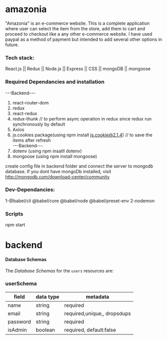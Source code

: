 # amazonia
"Amazonia" is an e-commerce website. This is a complete application where user can select the item from the store, add them to cart and proceed to checkout like a any other e-commerce website. I have used paypal as a method of payment but intended to add several other options in future.

### Tech stack:
React.js || Redux || Node.js || Express || CSS || mongoDB || mongoose


### Required Dependancies and installation
---Backend---<br />
1. react-router-dom <br />
2. redux <br />
3. react-redux <br />
4. redux-thunk  // to perform async operation in redux since redux run synchronously by default
5. Axios <br />
6. js.cookies package(using npm install js.cookie@2.1.4) // to save the items after refresh <br />
---Backend---<br />
7. dotenv (using npm insatll dotenv)
8. mongoose (using npm install mongoose)


create config file in backend folder and connect the server to mongodb database. 
If you dont have mongoDb installed, visit
http://mongodb.com/download-center/community


### Dev-Dependancies:
1-@babel/cli @babel/core @babel/node @babel/preset-env
2-nodemon

### Scripts
npm start

# backend
#### Database Schemas

The _Database Schemas_ for the `users` resources are:

### userSchema
| field   | data type        | metadata                    |
|---------|------------------|-----------------------------|
| name    | string           |required                     |
| email   | string           |required,unique,, dropsdups  |
| password| string           |required                     |
| isAdmin | boolean          |required, default:false      |






